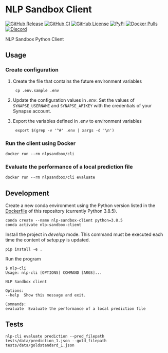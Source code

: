 # NLP Sandbox Client

[![GitHub Release](https://img.shields.io/github/release/nlpsandbox/nlpsandbox-client.svg?include_prereleases&color=94398d&labelColor=555555&logoColor=ffffff&style=for-the-badge&logo=github)](https://github.com/nlpsandbox/nlpsandbox-client/releases)
[![GitHub CI](https://img.shields.io/github/workflow/status/nlpsandbox/nlpsandbox-client/ci.svg?color=94398d&labelColor=555555&logoColor=ffffff&style=for-the-badge&logo=github)](https://github.com/nlpsandbox/nlpsandbox-client)
[![GitHub License](https://img.shields.io/github/license/nlpsandbox/nlpsandbox-client.svg?color=94398d&labelColor=555555&logoColor=ffffff&style=for-the-badge&logo=github)](https://github.com/nlpsandbox/nlpsandbox-client)
[![PyPi](https://img.shields.io/pypi/v/nlpsandbox-client.svg?color=94398d&labelColor=555555&logoColor=ffffff&style=for-the-badge&label=PyPi&logo=PyPi)](https://pypi.org/project/nlpsandbox-client)
[![Docker Pulls](https://img.shields.io/docker/pulls/nlpsandbox/nlpsandbox-client.svg?color=94398d&labelColor=555555&logoColor=ffffff&style=for-the-badge&label=pulls&logo=docker)](https://hub.docker.com/r/nlpsandbox/nlpsandbox-client)
[![Discord](https://img.shields.io/discord/770484164393828373.svg?color=94398d&labelColor=555555&logoColor=ffffff&style=for-the-badge&label=Discord&logo=discord)](https://discord.gg/Zb4ymtF "Realtime support / chat with the community and the team")

NLP Sandbox Python Client

## Usage

### Create configuration

1. Create the file that contains the future environment variables

        cp .env.sample .env

2. Update the configuration values in *.env*. Set the values of `SYNAPSE_USERNAME`
   and `SYNAPSE_APIKEY` with the credentials of your Synapse account.

3. Export the variables defined in .env to environment variables

        export $(grep -v '^#' .env | xargs -d '\n')

### Run the client using Docker

    docker run --rm nlpsandbox/cli

### Evaluate the performance of a local prediction file

    docker run --rm nlpsandbox/cli evaluate

## Development

Create a new conda environment using the Python version listed in the
[Dockerfile](Dockerfile) of this repository (currently Python 3.8.5).

    conda create --name nlp-sandbox-client python=3.8.5
    conda activate nlp-sandbox-client

Install the project in *develop* mode. This command must be executed each time
the content of *setup.py* is updated.

<!-- currently not working: python setup.py develop --user -->
    pip install -e .

Run the program

    $ nlp-cli
    Usage: nlp-cli [OPTIONS] COMMAND [ARGS]...

    NLP Sandbox client

    Options:
    --help  Show this message and exit.

    Commands:
    evaluate  Evaluate the performance of a local prediction file

## Tests

```
nlp-cli evaluate prediction --pred_filepath tests/data/prediction_1.json --gold_filepath tests/data/goldstandard_1.json
```